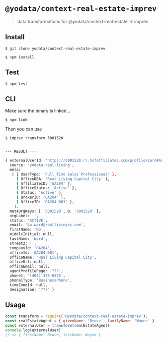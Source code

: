 # `@yodata/context-real-estate-imprev`

> data transformations for @yodata/context-real-estate -> imprev

## Install

`$ git clone yodata/context-real-estate-imprev`

`$ npm install`

## Test

`$ npm test`

## CLI

Make sure the binary is linked...

`$ npm link`

Then you can use

```bash
$ imprev transform 3001520


--- RESULT ---

{ externalUserId: 'https://3001520.rl.hsfaffiliates.com/profile/card#me',
  source: 'yodata-real-living',
  meta:
   [ { UserType: 'Full Time Sales Professional' },
     { OfficeDBA: 'Real Living Capital City' },
     { AffiliateID: 'GA204' },
     { OfficeStatus: 'Active' },
     { Status: 'Active' },
     { BrokerID: 'GA204' },
     { OfficeID: 'GA204-001' },
    ],
  metaOrgKeys: [ '3001520', 0, '3001520' ],
  orgLabel: '',
  status: 'ACTIVE',
  email: 'bo.ward@reallivingcc.com',
  firstName: 'Bo',
  middleInitial: null,
  lastName: 'Ward',
  street2: '',
  companyId: 'GA204',
  officeId: 'GA204-001',
  officeName: 'Real Living Capital City',
  officeUrl: null,
  officeEmail: null,
  agentProfilePage: '???',
  phone1: '(404) 376-6375',
  phone1Type: 'BusinessPhone',
  timeZoneId: null,
  designation: '???' }

```

## Usage

```js
const transform = require('@yodata/context-real-estate-imprev');
const realEstateAgent = { givenName: 'Bruce', familyName: 'Wayne' }
const externalUser = transform(realEstateAgent)
console.log(externalUser)
// => { firstName: Bruce, lastName: Wayne }
```
